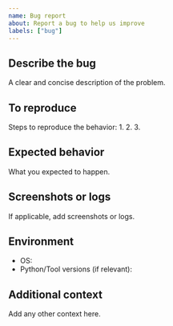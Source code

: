 ```yaml
---
name: Bug report
about: Report a bug to help us improve
labels: ["bug"]
---
```


## Describe the bug
A clear and concise description of the problem.

## To reproduce
Steps to reproduce the behavior:
1.
2.
3.

## Expected behavior
What you expected to happen.

## Screenshots or logs
If applicable, add screenshots or logs.

## Environment
- OS:
- Python/Tool versions (if relevant):

## Additional context
Add any other context here.

